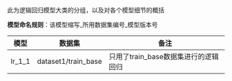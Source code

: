 此为逻辑回归模型大类的分组，以及对各个模型细节的概括

**模型命名规则**：该模型缩写_所用数据集编号_模型版本号

|模型|数据集|备注|
|---|---|---|
|lr_1_1|dataset1/train_base|只用了train_base数据集进行的逻辑回归|